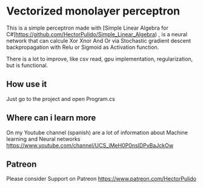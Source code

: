# Vectorized monolayer perceptron

This is a simple perceptron made with [Simple Linear Algebra for C#]https://github.com/HectorPulido/Simple_Linear_Algebra) , is a neural network that can calcule Xor Xnor And Or via Stochastic gradient descent backpropagation with Relu or Sigmoid as Activation function.

There is a lot to improve, like csv read, gpu implementation, regularization, but is functional.
 
## How use it
Just go to the project and open Program.cs

## Where can i learn more
On my Youtube channel (spanish) are a lot of information about Machine learning and Neural networks
https://www.youtube.com/channel/UCS_iMeH0P0nsIDPvBaJckOw

## Patreon
Please consider Support on Patreon
https://www.patreon.com/HectorPulido

